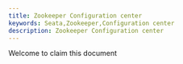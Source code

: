 ```yaml
---
title: Zookeeper Configuration center
keywords: Seata,Zookeeper,Configuration center
description: Zookeeper Configuration center
---
```


Welcome to claim this document